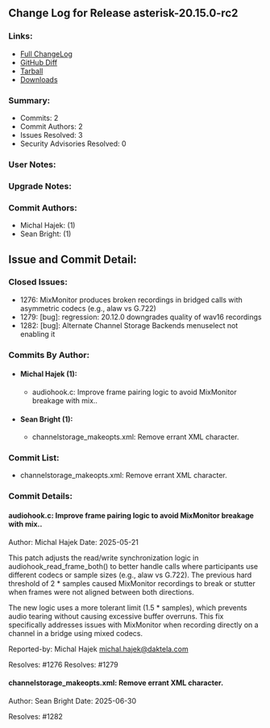 
## Change Log for Release asterisk-20.15.0-rc2

### Links:

 - [Full ChangeLog](https://downloads.asterisk.org/pub/telephony/asterisk/releases/ChangeLog-20.15.0-rc2.html)  
 - [GitHub Diff](https://github.com/asterisk/asterisk/compare/20.15.0-rc1...20.15.0-rc2)  
 - [Tarball](https://downloads.asterisk.org/pub/telephony/asterisk/asterisk-20.15.0-rc2.tar.gz)  
 - [Downloads](https://downloads.asterisk.org/pub/telephony/asterisk)  

### Summary:

- Commits: 2
- Commit Authors: 2
- Issues Resolved: 3
- Security Advisories Resolved: 0

### User Notes:


### Upgrade Notes:


### Commit Authors:

- Michal Hajek: (1)
- Sean Bright: (1)

## Issue and Commit Detail:

### Closed Issues:

  - 1276: MixMonitor produces broken recordings in bridged calls with asymmetric codecs (e.g., alaw vs G.722)
  - 1279: [bug]: regression: 20.12.0 downgrades quality of wav16 recordings
  - 1282: [bug]: Alternate Channel Storage Backends menuselect not enabling it

### Commits By Author:

- #### Michal Hajek (1):
  - audiohook.c: Improve frame pairing logic to avoid MixMonitor breakage with mix..

- #### Sean Bright (1):
  - channelstorage_makeopts.xml: Remove errant XML character.


### Commit List:

-  channelstorage_makeopts.xml: Remove errant XML character.

### Commit Details:

#### audiohook.c: Improve frame pairing logic to avoid MixMonitor breakage with mix..
  Author: Michal Hajek
  Date:   2025-05-21

  This patch adjusts the read/write synchronization logic in audiohook_read_frame_both()
  to better handle calls where participants use different codecs or sample sizes
  (e.g., alaw vs G.722). The previous hard threshold of 2 * samples caused MixMonitor
  recordings to break or stutter when frames were not aligned between both directions.

  The new logic uses a more tolerant limit (1.5 * samples), which prevents audio tearing
  without causing excessive buffer overruns. This fix specifically addresses issues
  with MixMonitor when recording directly on a channel in a bridge using mixed codecs.

  Reported-by: Michal Hajek <michal.hajek@daktela.com>

  Resolves: #1276
  Resolves: #1279

#### channelstorage_makeopts.xml: Remove errant XML character.
  Author: Sean Bright
  Date:   2025-06-30

  Resolves: #1282

